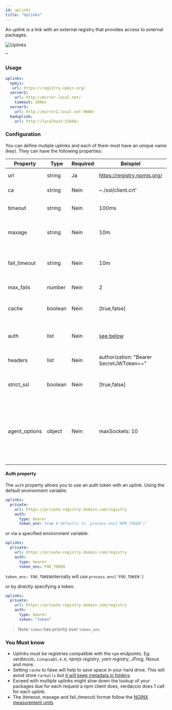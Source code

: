 ```yaml
---
id: uplinks
title: "Uplinks"
---
```


An *uplink* is a link with an external registry that provides access to external packages.

![Uplinks](https://user-images.githubusercontent.com/558752/52976233-fb0e3980-33c8-11e9-8eea-5415e6018144.png)

<div id="codefund">''</div>

### Usage

```yaml
uplinks:
  npmjs:
   url: https://registry.npmjs.org/
  server2:
    url: http://mirror.local.net/
    timeout: 100ms
  server3:
    url: http://mirror2.local.net:9000/
  baduplink:
    url: http://localhost:55666/
```

### Configuration

You can define mutiple uplinks and each of them must have an unique name (key). They can have the following properties:

| Property      | Type    | Required | Beispiel                                | Support  | Beschreibung                                                                                                                                                             | Standard   |
| ------------- | ------- | -------- | --------------------------------------- | -------- | ------------------------------------------------------------------------------------------------------------------------------------------------------------------------ | ---------- |
| url           | string  | Ja       | https://registry.npmjs.org/             | all      | The registry url                                                                                                                                                         | npmjs      |
| ca            | string  | Nein     | ~./ssl/client.crt'                      | all      | SSL path certificate                                                                                                                                                     | No default |
| timeout       | string  | Nein     | 100ms                                   | all      | set new timeout for the request                                                                                                                                          | 30s        |
| maxage        | string  | Nein     | 10m                                     | all      | the time threshold to the cache is valid                                                                                                                                 | 2m         |
| fail_timeout  | string  | Nein     | 10m                                     | all      | defines max time when a request becomes a failure                                                                                                                        | 5m         |
| max_fails     | number  | Nein     | 2                                       | all      | limit maximun failure request                                                                                                                                            | 2          |
| cache         | boolean | Nein     | [true,false]                            | >= 2.1   | cache all remote tarballs in storage                                                                                                                                     | true       |
| auth          | list    | Nein     | [see below](uplinks.md#auth-property)   | >= 2.5   | assigns the header 'Authorization' [more info](http://blog.npmjs.org/post/118393368555/deploying-with-npm-private-modules)                                               | disabled   |
| headers       | list    | Nein     | authorization: "Bearer SecretJWToken==" | all      | list of custom headers for the uplink                                                                                                                                    | disabled   |
| strict_ssl    | boolean | Nein     | [true,false]                            | >= 3.0   | If true, requires SSL certificates be valid.                                                                                                                             | true       |
| agent_options | object  | Nein     | maxSockets: 10                          | >= 4.0.2 | options for the HTTP or HTTPS Agent responsible for managing uplink connection persistence and reuse [more info](https://nodejs.org/api/http.html#http_class_http_agent) | No default |

#### Auth property

The `auth` property allows you to use an auth token with an uplink. Using the default environment variable:

```yaml
uplinks:
  private:
    url: https://private-registry.domain.com/registry
    auth:
      type: bearer
      token_env: true # defaults to `process.env['NPM_TOKEN']`
```

or via a specified environment variable:

```yaml
uplinks:
  private:
    url: https://private-registry.domain.com/registry
    auth:
      type: bearer
      token_env: FOO_TOKEN
```

`token_env: FOO_TOKEN`internally will use `process.env['FOO_TOKEN']`

or by directly specifying a token:

```yaml
uplinks:
  private:
    url: https://private-registry.domain.com/registry
    auth:
      type: bearer
      token: "token"
```

> Note: `token` has priority over `token_env`

### You Must know

* Uplinks must be registries compatible with the `npm` endpoints. Eg: *verdaccio*, `sinopia@1.4.0`, *npmjs registry*, *yarn registry*, *JFrog*, *Nexus* and more.
* Setting `cache` to false will help to save space in your hard drive. This will avoid store `tarballs` but [it will keep metadata in folders](https://github.com/verdaccio/verdaccio/issues/391).
* Exceed with multiple uplinks might slow down the lookup of your packages due for each request a npm client does, verdaccio does 1 call for each uplink.
* The (timeout, maxage and fail_timeout) format follow the [NGINX measurement units](http://nginx.org/en/docs/syntax.html)